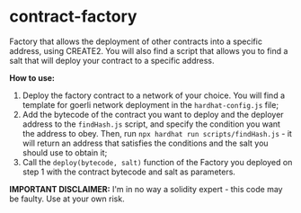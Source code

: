 # contract-factory
Factory that allows the deployment of other contracts into a specific address, using CREATE2.
You will also find a script that allows you to find a salt that will deploy your contract to a specific address.


**How to use:**
1. Deploy the factory contract to a network of your choice. You will find a template for goerli network deployment in the `hardhat-config.js` file;
2. Add the bytecode of the contract you want to deploy and the deployer address to the `findHash.js` script, and specify the condition you want the address to obey. Then, run `npx hardhat run scripts/findHash.js` - it will return an address that satisfies the conditions and the salt you should use to obtain it;
3. Call the `deploy(bytecode, salt)` function of the Factory you deployed on step 1 with the contract bytecode and salt as parameters.

**IMPORTANT DISCLAIMER:** I'm in no way a solidity expert - this code may be faulty. Use at your own risk.
